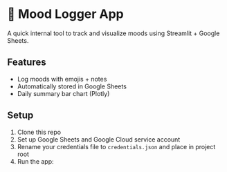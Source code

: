 # 🧠 Mood Logger App

A quick internal tool to track and visualize moods using Streamlit + Google Sheets.

## Features
- Log moods with emojis + notes
- Automatically stored in Google Sheets
- Daily summary bar chart (Plotly)

## Setup

1. Clone this repo
2. Set up Google Sheets and Google Cloud service account
3. Rename your credentials file to `credentials.json` and place in project root
4. Run the app:
